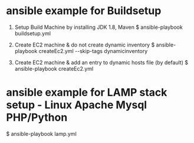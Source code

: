# ansible example for Buildsetup
1. Setup Build Machine by installing JDK 1.8, Maven
  $ ansible-playbook buildsetup.yml 

2. Create EC2 machine & do not create dynamic inventory
  $ ansible-playbook createEc2.yml --skip-tags dynamicinventory

3. Create EC2 machine & add an entry to dynamic hosts file (by default)
  $ ansible-playbook createEc2.yml 

# ansible example for LAMP stack setup - Linux Apache Mysql PHP/Python
$ ansible-playbook lamp.yml
